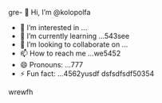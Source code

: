 gre- 👋 Hi, I’m @kolopolfa
- 👀 I’m interested in ...
- 🌱 I’m currently learning ...543see
- 💞️ I’m looking to collaborate on ...
- 📫 How to reach me ...we5452
- 😄 Pronouns: ...777
- ⚡ Fun fact: ...4562yusdf
dsfsdfsdf50354
<!---bvfv15
kolopolfa/kolopolfa is a ✨ special ✨ repository bdsrwefecause its `README.md` (this file) appears on your GitHub profile.564552
You can click the Preview link to take a look at your changes.543hnjmmjjm
--->
wrewfh
